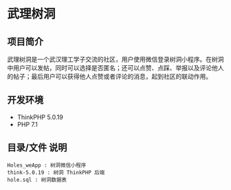 # 武理树洞

## 项目简介

武理树洞是一个武汉理工学子交流的社区，用户使用微信登录树洞小程序。在树洞中用户可以发帖，同时可以选择是否匿名；还可以点赞、点踩、举报以及评论他人的帖子；最后用户可以获得他人点赞或者评论的消息，起到社区的联动作用。

## 开发环境

* ThinkPHP 5.0.19
* PHP 7.1

## 目录/文件 说明

```
Holes_weApp : 树洞微信小程序
think-5.0.19 : 树洞 ThinkPHP 后端
hole.sql : 树洞数据表
```




